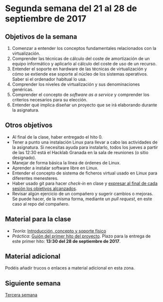 # Segunda semana del 21 al 28 de septiembre de 2017


## Objetivos de la semana

1. Comenzar a entender los conceptos fundamentales relacionados con la virtualización.
2. Comprender las técnicas de cálculo del coste de amortización de un
equipo informático y aplicarlo al cálculo del coste de uso de un
recurso.
2. Entender el soporte en hardware de las técnicas de virtualización y cómo se extiende ese soporte al núcleo de los sistemas operativos. Saber si el ordenador habitual lo usa.
4. Comprender los niveles de virtualización y sus denominaciones genéricas.
5. Comprender el concepto de *software as a service* y comprender los
   criterios necesarios para su elección.
6. Entender qué implica diseñar un proyecto que se irá elaborando
   durante la asignatura.


## Otros objetivos

* Al final de la clase, haber entregado el hito 0. 
* Tener a punto una instalación Linux para llevar a cabo las
actividades de la asignatura. Si necesitas ayuda para instalarlo,
todos los
jueves a partir de las 12:30 está el Hacklab Granada en la sala de
reuniones (o sitio designado).
* Manejar de forma básica la línea de órdenes de Linux.
* Aprender a instalar software libre en Linux.
* Entender el concepto de sistema de ficheros virtual usado en Linux para diferentes menesteres.
* Haber usado git para hacer *check-in* en clase y [expresar al final de cada sesión los objetivos alcanzados](Cumpliendo_Objetivos.md).
* Revisar algún ejercicio de un compañero y sugerir cambios o mejoras. Se puede hacer, de la misma forma, mediante un *pull request*, en este caso al repo del compañero.


## Material para la clase

* *Teoría*: [Introducción, concepto y soporte físico](http://jj.github.io/IV/documentos/temas/Intro_concepto_y_soporte_fisico#introduccin)
* *Práctica*: [Guión del primer hito del proyecto](http://jj.github.io/IV/documentos/proyecto/1.Infraestructura). Plazo para la entrega de este primer hito: **13:30 del 28 de septiembre de 2017**. 

## Material adicional

Podéis añadir trucos o enlaces a material adicional en esta zona.


## Siguiente semana

[Tercera semana](semana-03.md)
